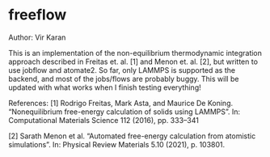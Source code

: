 # freeflow

Author: Vir Karan

This is an implementation of the non-equilibrium thermodynamic integration approach described in Freitas et. al. [1] and Menon et. al. [2], but written to use jobflow and atomate2. So far, only LAMMPS is supported as the backend, and most of the jobs/flows are probably buggy. This will be updated with what works when I finish testing everything!




References:
[1] Rodrigo Freitas, Mark Asta, and Maurice De Koning. “Nonequilibrium free-energy calculation of solids using LAMMPS”. In: Computational Materials Science 112 (2016), pp. 333–341

[2] Sarath Menon et al. “Automated free-energy calculation from atomistic simulations”. In: Physical Review Materials 5.10 (2021), p. 103801.
